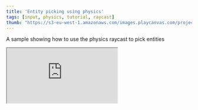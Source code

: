 ```yaml
---
title: 'Entity picking using physics'
tags: [input, physics, tutorial, raycast]
thumb: "https://s3-eu-west-1.amazonaws.com/images.playcanvas.com/projects/12/410547/4B3EC7-image-75.jpg"
---
```


A sample showing how to use the physics raycast to pick entities

<div className="iframe-container">
    <iframe src="https://playcanv.as/p/J02HZ0PC/" title="Entity picking using physics" allow="camera; microphone; xr-spatial-tracking; fullscreen" allowfullscreen></iframe>
</div>
